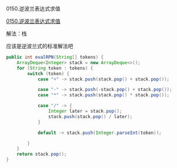 0150.逆波兰表达式求值

[0150.逆波兰表达式求值](https://leetcode-cn.com/problems/evaluate-reverse-polish-notation/)

解法：栈

应该是逆波兰式的标准解法吧



```java
public int evalRPN(String[] tokens) {
    ArrayDeque<Integer> stack = new ArrayDeque<>();
    for (String token : tokens) {
        switch (token) {
            case "+" -> stack.push(stack.pop() + stack.pop());

            case "-" -> stack.push(-stack.pop() + stack.pop());
            case "*" -> stack.push(stack.pop() * stack.pop());

            case "/" -> {
                Integer later = stack.pop();
                stack.push(stack.pop() / later);
            }

            default -> stack.push(Integer.parseInt(token));

        }
    }
    return stack.pop();
}
```

